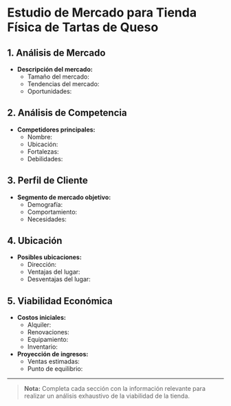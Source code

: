 # Estudio de Mercado para Tienda Física de Tartas de Queso

## 1. Análisis de Mercado
- **Descripción del mercado:**
  - Tamaño del mercado:
  - Tendencias del mercado:
  - Oportunidades:

## 2. Análisis de Competencia
- **Competidores principales:**
  - Nombre:
  - Ubicación:
  - Fortalezas:
  - Debilidades:

## 3. Perfil de Cliente
- **Segmento de mercado objetivo:**
  - Demografía:
  - Comportamiento:
  - Necesidades:

## 4. Ubicación
- **Posibles ubicaciones:**
  - Dirección:
  - Ventajas del lugar:
  - Desventajas del lugar:

## 5. Viabilidad Económica
- **Costos iniciales:**
  - Alquiler:
  - Renovaciones:
  - Equipamiento:
  - Inventario:
- **Proyección de ingresos:**
  - Ventas estimadas:
  - Punto de equilibrio:

---

> **Nota:** Completa cada sección con la información relevante para realizar un análisis exhaustivo de la viabilidad de la tienda.